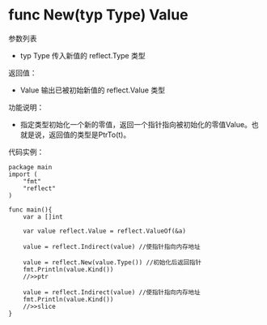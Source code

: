 # func New(typ Type) Value

参数列表

- typ Type 传入新值的 reflect.Type 类型

返回值：

- Value 输出已被初始新值的 reflect.Value 类型

功能说明：

- 指定类型初始化一个新的零值，返回一个指针指向被初始化的零值Value。也就是说，返回值的类型是PtrTo(t)。

代码实例：
	
	package main
	import (
		"fmt"
		"reflect"
	)
	
	func main(){
		var a []int
		
		var value reflect.Value = reflect.ValueOf(&a)
		
		value = reflect.Indirect(value) //使指针指向内存地址
		
		value = reflect.New(value.Type()) //初始化后返回指针
		fmt.Println(value.Kind())
		//>>ptr
		
		value = reflect.Indirect(value) //使指针指向内存地址
		fmt.Println(value.Kind())
		//>>slice
	}
